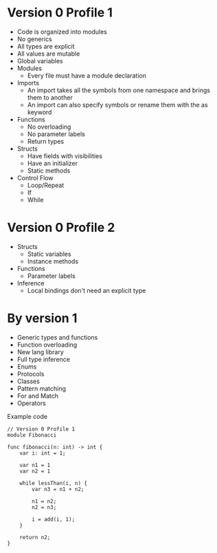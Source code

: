 # Version 0 Profile 1

- Code is organized into modules
- No generics
- All types are explicit
- All values are mutable
- Global variables
- Modules
    - Every file must have a module declaration
- Imports
    - An import takes all the symbols from one namespace and brings them to another
    - An import can also specify symbols or rename them with the as keyword
- Functions
    - No overloading
    - No parameter labels
    - Return types
- Structs
    - Have fields with visibilities
    - Have an initializer
    - Static methods
- Control Flow
    - Loop/Repeat
    - If
    - While

# Version 0 Profile 2

- Structs
    - Static variables
    - Instance methods
- Functions
    - Parameter labels
- Inference
    - Local bindings don't need an explicit type

# By version 1

- Generic types and functions
- Function overloading
- New lang library
- Full type inference
- Enums
- Protocols
- Classes
- Pattern matching
- For and Match
- Operators


Example code

```firefly
// Version 0 Profile 1
module Fibonacci

func fibonacci(n: int) -> int {
    var i: int = 1;

    var n1 = 1
    var n2 = 1

    while lessThan(i, n) {
        var n3 = n1 + n2;

        n1 = n2;
        n2 = n3;

        i = add(i, 1);
    }

    return n2;
}
```